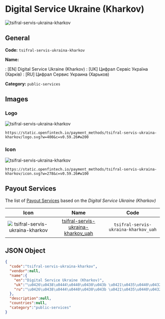 
# Digital Service Ukraine (Kharkov) 
![tsifral-servis-ukraina-kharkov](https://static.openfintech.io/payment_methods/tsifral-servis-ukraina-kharkov/logo.svg?w=400&c=v0.59.26#w200)  

## General 
**Code:** `tsifral-servis-ukraina-kharkov` 
 
**Name:** 
 
:	[EN] Digital Service Ukraine (Kharkov) 
:	[UK] Цифрал Сервіс Україна (Харків) 
:	[RU] Цифрал Сервис Украина (Харьков) 
 
**Category:** `public-services` 
 

## Images 

### Logo 
![tsifral-servis-ukraina-kharkov](https://static.openfintech.io/payment_methods/tsifral-servis-ukraina-kharkov/logo.svg?w=400&c=v0.59.26#w200)  

```
https://static.openfintech.io/payment_methods/tsifral-servis-ukraina-kharkov/logo.svg?w=400&c=v0.59.26#w200
```  

### Icon 
![tsifral-servis-ukraina-kharkov](https://static.openfintech.io/payment_methods/tsifral-servis-ukraina-kharkov/icon.svg?w=278&c=v0.59.26#w100)  

```
https://static.openfintech.io/payment_methods/tsifral-servis-ukraina-kharkov/icon.svg?w=278&c=v0.59.26#w100
```  

## Payout Services 
 
The list of [Payout Services](/payout-services/) based on the _Digital Service Ukraine (Kharkov)_ 

|Icon|Name|Code| 
|:---:|:---:|:---:| 
|![tsifral-servis-ukraina-kharkov](https://static.openfintech.io/payout_methods/tsifral-servis-ukraina-kharkov/icon.png?w=278&c=v0.59.26#w40) |[tsifral-servis-ukraina-kharkov_uah](/payout-services/tsifral-servis-ukraina-kharkov_uah/)|`tsifral-servis-ukraina-kharkov_uah`| 
 

## JSON Object 

```json
{
  "code":"tsifral-servis-ukraina-kharkov",
  "vendor":null,
  "name":{
    "en":"Digital Service Ukraine (Kharkov)",
    "uk":"\u0426\u0438\u0444\u0440\u0430\u043b \u0421\u0435\u0440\u0432\u0456\u0441 \u0423\u043a\u0440\u0430\u0457\u043d\u0430 (\u0425\u0430\u0440\u043a\u0456\u0432)",
    "ru":"\u0426\u0438\u0444\u0440\u0430\u043b \u0421\u0435\u0440\u0432\u0438\u0441 \u0423\u043a\u0440\u0430\u0438\u043d\u0430 (\u0425\u0430\u0440\u044c\u043a\u043e\u0432)"
  },
  "description":null,
  "countries":null,
  "category":"public-services"
}
```  
